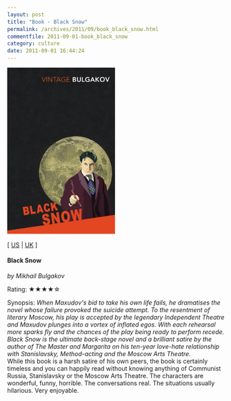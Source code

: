 ```yaml
---
layout: post
title: "Book - Black Snow"
permalink: /archives/2011/09/book_black_snow.html
commentfile: 2011-09-01-book_black_snow
category: culture
date: 2011-09-01 16:44:24
---
```


<img class="photo right" src="/assets/images/009947932X.jpg" width="250" alt="Black Snow cover" />

\[ [US](http://www.amazon.com/o/asin/009947932X) | [UK](http://www.amazon.co.uk/o/asin/009947932X) \]

#### Black Snow

<em>by Mikhail Bulgakov</em>

Rating: ★★★★☆

<div class="book_synopsis" markdown="1">
Synopsis: <em> When Maxudov's bid to take his own life fails, he dramatises the novel whose failure provoked the suicide attempt. To the resentment of literary Moscow, his play is accepted by the legendary Independent Theatre and Maxudov plunges into a vortex of inflated egos. With each rehearsal more sparks fly and the chances of the play being ready to perform recede. Black Snow is the ultimate back-stage novel and a brilliant satire by the author of The Master and Margarita on his ten-year love-hate relationship with Stanislavsky, Method-acting and the Moscow Arts Theatre. </em>

</div>
While this book is a harsh satire of his own peers, the book is certainly timeless and you can happily read without knowing anything of Communist Russia, Stanislavsky or the Moscow Arts Theatre. The characters are wonderful, funny, horrible. The conversations real. The situations usually hilarious. Very enjoyable.
